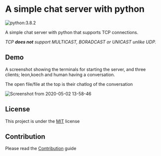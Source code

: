 # A simple chat server with python

![python:3.8.2](https://img.shields.io/badge/python-3.8.2-blue)

A simple chat server with python that supports TCP connections.

*TCP **does not** support MULTICAST, BORADCAST or UNICAST unlike UDP.*

## Demo

A screenshot showing the terminals for starting the server, and three clients; leon,koech and human having a conversation.

The open file/file at the top is their chatlog of the conversation

![Screenshot from 2020-05-02 13-58-46](https://user-images.githubusercontent.com/39020723/80862421-a2e5ef00-8c7d-11ea-98be-7be41fb7b8b0.png)

## License

This project is under the [MIT](https://github.com/leonkoech/Chat-Server/blob/master/LICENSE) license

## Contribution

Please read the [Contribution](#) guide
